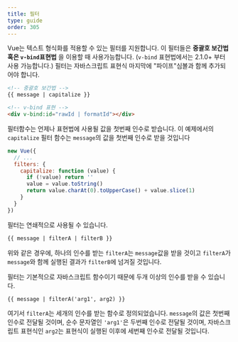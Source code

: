 ```yaml
---
title: 필터
type: guide
order: 305
---
```


Vue는 텍스트 형식화를 적용할 수 있는 필터를 지원합니다. 이 필터들은 **중괄호 보간법 혹은 `v-bind`표현법** 을 이용할 때 사용가능합니다. (`v-bind` 표현법에서는 2.1.0+ 부터 사용 가능합니다.) 필터는 자바스크립트 표현식 마지막에 "파이프"심볼과 함께 추가되어야 합니다.

``` html
<!-- 중괄호 보간법 -->
{{ message | capitalize }}

<!-- v-bind 표현 -->
<div v-bind:id="rawId | formatId"></div>
```

필터함수는 언제나 표현법에 사용될 값을 첫번째 인수로 받습니다. 이 예제에서의 `capitalize` 필터 함수는 `message`의 값을 첫번째 인수로 받을 것입니다

``` js
new Vue({
  // ...
  filters: {
    capitalize: function (value) {
      if (!value) return ''
      value = value.toString()
      return value.charAt(0).toUpperCase() + value.slice(1)
    }
  }
})
```

필터는 연쇄적으로 사용될 수 있습니다.

``` html
{{ message | filterA | filterB }}
```

위와 같은 경우에, 하나의 인수를 받는 `filterA`는 `message`값을 받을 것이고 `filterA`가 `message`와 함께 실행된 결과가 `filterB`에 넘겨질 것입니다.

필터는 기본적으로 자바스크립트 함수이기 때문에 두개 이상의 인수를 받을 수 있습니다.

``` html
{{ message | filterA('arg1', arg2) }}
```

여기서 `filterA`는 세개의 인수를 받는 함수로 정의되었습니다. `message`의 값은 첫번째 인수로 전달될 것이며, 순수 문자열인 `'arg1'`은 두번째 인수로 전달될 것이며, 자바스크립트 표현식인 `arg2`는 표현식이 실행된 이후에 세번째 인수로 전달될 것입니다.
